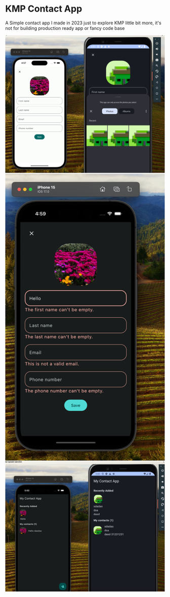 # KMP Contact App
A Simple contact app I made in 2023 just to explore KMP little bit more, it's not for building production ready app or fancy code base

![img.png](images/img.png)
![img.png](images/img2.png)
![img.png](images/img3.png)